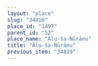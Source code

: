 ```yaml
---
layout: "place"
slug: "34816"
place_id: "1497"
parent_id: "52"
place_name: "Ālu-ša-Nūrānu"
title: "Ālu-ša-Nūrānu"
previous_item: "34819"
---
```

